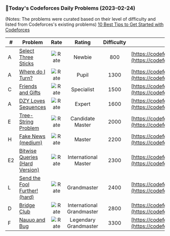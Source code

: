 ### 🌟Today's Codeforces Daily Problems (2023-02-24)
(Notes: The problems were curated based on their level of difficulty and listed from Codeforces's existing problems)
[10 Best Tips to Get Started with Codeforces](https://github.com/ika9810/Codeforces-Daily-Problems/blob/main/10%20Best%20Tips%20to%20Get%20Started%20with%20Codeforces.md)

| # | Problem | Rate| Rating | Difficulty | Contest |
|---| ----- | :--------: | :----------: | :----------: | ---------- |
|A|[Select Three Sticks](https://codeforces.com/contest/1734/problem/A)|![Rate](https://img.shields.io/badge/Newbie-800-lightgrey)|Newbie|800|[https://codeforces.com/contest/1734](https://codeforces.com/contest/1734)|
|A|[Where do I Turn?](https://codeforces.com/contest/227/problem/A)|![Rate](https://img.shields.io/badge/Pupil-1300-brightgreen)|Pupil|1300|[https://codeforces.com/contest/227](https://codeforces.com/contest/227)|
|C|[Friends and Gifts](https://codeforces.com/contest/1283/problem/C)|![Rate](https://img.shields.io/badge/Specialist-1500-9cf)|Specialist|1500|[https://codeforces.com/contest/1283](https://codeforces.com/contest/1283)|
|A|[DZY Loves Sequences](https://codeforces.com/contest/446/problem/A)|![Rate](https://img.shields.io/badge/Expert-1600-blue)|Expert|1600|[https://codeforces.com/contest/446](https://codeforces.com/contest/446)|
|E|[Tree-String Problem](https://codeforces.com/contest/291/problem/E)|![Rate](https://img.shields.io/badge/Candidate%20Master-2000-blueviolet)|Candidate Master|2000|[https://codeforces.com/contest/291](https://codeforces.com/contest/291)|
|H|[Fake News (medium)](https://codeforces.com/contest/802/problem/H)|![Rate](https://img.shields.io/badge/Master-2200-orange)|Master|2200|[https://codeforces.com/contest/802](https://codeforces.com/contest/802)|
|E2|[Bitwise Queries (Hard Version)](https://codeforces.com/contest/1451/problem/E2)|![Rate](https://img.shields.io/badge/International%20Master-2300-orange)|International Master|2300|[https://codeforces.com/contest/1451](https://codeforces.com/contest/1451)|
|L|[Send the Fool Further! (hard)](https://codeforces.com/contest/802/problem/L)|![Rate](https://img.shields.io/badge/Grandmaster-2400-red)|Grandmaster|2400|[https://codeforces.com/contest/802](https://codeforces.com/contest/802)|
|D|[Bridge Club](https://codeforces.com/contest/1572/problem/D)|![Rate](https://img.shields.io/badge/International%20Grandmaster-2800-red)|International Grandmaster|2800|[https://codeforces.com/contest/1572](https://codeforces.com/contest/1572)|
|F|[Nauuo and Bug](https://codeforces.com/contest/1172/problem/F)|![Rate](https://img.shields.io/badge/Legendary%20Grandmaster-3300-red)|Legendary Grandmaster|3300|[https://codeforces.com/contest/1172](https://codeforces.com/contest/1172)|
